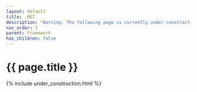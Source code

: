 ```yaml
---
layout: default
title: .NET
description: "Warning: The following page is currently under construction, find more about the details in future patches, or if you choose to add in the article see info on the bottom of the page."
nav_order: 1
parent: Framework
has_children: false
---
```


{{ page.title }}
======================

{% include under_construction.html %}


<br>

<br>